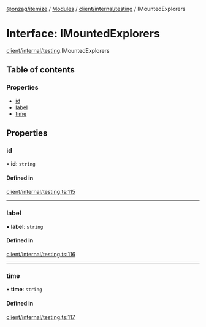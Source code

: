 [@onzag/itemize](../README.md) / [Modules](../modules.md) / [client/internal/testing](../modules/client_internal_testing.md) / IMountedExplorers

# Interface: IMountedExplorers

[client/internal/testing](../modules/client_internal_testing.md).IMountedExplorers

## Table of contents

### Properties

- [id](client_internal_testing.IMountedExplorers.md#id)
- [label](client_internal_testing.IMountedExplorers.md#label)
- [time](client_internal_testing.IMountedExplorers.md#time)

## Properties

### id

• **id**: `string`

#### Defined in

[client/internal/testing.ts:115](https://github.com/onzag/itemize/blob/5c2808d3/client/internal/testing.ts#L115)

___

### label

• **label**: `string`

#### Defined in

[client/internal/testing.ts:116](https://github.com/onzag/itemize/blob/5c2808d3/client/internal/testing.ts#L116)

___

### time

• **time**: `string`

#### Defined in

[client/internal/testing.ts:117](https://github.com/onzag/itemize/blob/5c2808d3/client/internal/testing.ts#L117)
